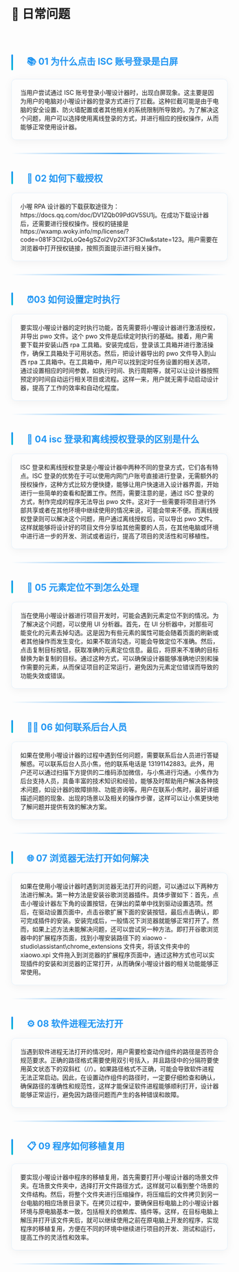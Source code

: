 # 🎉 日常问题

<img src="https://img.shields.io/github/forks/bytesfly/blog" data-origin="https://img.shields.io/github/forks/bytesfly/blog" alt="">
<img src="https://img.shields.io/github/license/bytesfly/blog" data-origin="https://img.shields.io/github/license/bytesfly/blog" alt="">

<style>
/* 三级标题样式 */
h3 {
    margin: 40px 0 20px;
    padding-left: 15px;
    font-size: 1.5em;
    position: relative;
    color: #2196F3;
    display: flex;
    align-items: center;
}

h3::before {
    content: "";
    position: absolute;
    left: 0;
    width: 4px;
    height: 100%;
    background: linear-gradient(180deg, #2196F3, #00BCD4);
    border-radius: 2px;
}

/* 动态分割线 */
.divider {
    height: 3px;
    background: linear-gradient(90deg, 
        rgba(33, 150, 243, 0) 0%,
        rgba(33, 150, 243, 0.8) 50%,
        rgba(33, 150, 243, 0) 100%);
    margin: 30px 0;
    position: relative;
    overflow: hidden;
}

.divider::after {
    content: "";
    position: absolute;
    top: 0;
    left: -100%;
    width: 100%;
    height: 100%;
    background: linear-gradient(90deg,
        rgba(255, 255, 255, 0) 0%,
        rgba(255, 255, 255, 0.4) 50%,
        rgba(255, 255, 255, 0) 100%);
    animation: shine 3s infinite;
}

@keyframes shine {
    to {
        left: 100%;
    }
}

/* 文档内容容器 */
.content-section {
    background: rgba(255, 255, 255, 0.05);
    border-radius: 10px;
    padding: 20px;
    margin: 20px 0;
    border: 1px solid rgba(33, 150, 243, 0.1);
    box-shadow: 0 4px 20px rgba(0, 0, 0, 0.05);
    transition: all 0.3s ease;
}

.content-section:hover {
    transform: translateY(-2px);
    box-shadow: 0 6px 25px rgba(33, 150, 243, 0.1);
}
</style>

### &emsp;📚 01 为什么点击 ISC 账号登录是白屏

<div class="content-section">
当用户尝试通过 ISC 账号登录小喔设计器时，出现白屏现象。这主要是因为用户的电脑对小喔设计器的登录方式进行了拦截。这种拦截可能是由于电脑的安全设置、防火墙配置或者其他相关的系统限制所导致的。为了解决这个问题，用户可以选择使用离线登录的方式，并进行相应的授权操作，从而能够正常使用设计器。
</div>

<div class="divider"></div>

### &emsp;🔔 02 如何下载授权

<div class="content-section">
小喔 RPA 设计器的下载获取途径为：https://docs.qq.com/doc/DV1ZQb09PdGV5SU1j。在成功下载设计器后，还需要进行授权操作。授权的链接是https://wxamp.woky.info/mp/license/?code=081F3Cll2pLoQe4gSZol2Vp2XT3F3Clw&state=123。用户需要在浏览器中打开授权链接，按照页面提示进行相关操作。
</div>
<div class="divider"></div>

### &emsp;⏰03 如何设置定时执行
<div class="content-section">
要实现小喔设计器的定时执行功能，首先需要将小喔设计器进行激活授权，并导出 pwo 文件。这个 pwo 文件是后续定时执行的基础。接着，用户需要下载并安装山西 rpa 工具箱。安装完成后，登录该工具箱并进行激活操作，确保工具箱处于可用状态。然后，把设计器导出的 pwo 文件导入到山西 rpa 工具箱中。在工具箱中，用户可以找到定时任务设置的相关选项，通过设置相应的时间参数，如执行时间、执行周期等，就可以让设计器按照预定的时间自动运行相关项目或流程。这样一来，用户就无需手动启动设计器，提高了工作的效率和自动化程度。
</div>
<div class="divider"></div>

### &emsp;🔑 04 isc 登录和离线授权登录的区别是什么
<div class="content-section">
ISC 登录和离线授权登录是小喔设计器中两种不同的登录方式，它们各有特点。ISC 登录的优势在于可以使用内网门户账号直接进行登录，无需额外的授权操作，这种方式比较方便快捷，能够让用户快速进入设计器界面，开始进行一些简单的查看和配置工作。然而，需要注意的是，通过 ISC 登录的方式，制作完成的程序无法导出 pwo 文件。这对于一些需要将项目进行外部共享或者在其他环境中继续使用的情况来说，可能会带来不便。而离线授权登录则可以解决这个问题，用户通过离线授权后，可以导出 pwo 文件。这样就能够将设计好的项目文件分享给其他需要的人员，在其他电脑或环境中进行进一步的开发、测试或者运行，提高了项目的灵活性和可移植性。
</div>
<div class="divider"></div>

### &emsp;🎯 05 元素定位不到怎么处理
<div class="content-section">
当在使用小喔设计器进行项目开发时，可能会遇到元素定位不到的情况。为了解决这个问题，可以使用 UI 分析器。首先，在 UI 分析器中，对那些可能变化的元素去掉勾选。这是因为有些元素的属性可能会随着页面的刷新或者其他操作而发生变化，如果不取消勾选，可能会导致定位不准确。然后，点击复制目标按钮，获取准确的元素定位信息。最后，将原来不准确的目标替换为新复制的目标。通过这种方式，可以确保设计器能够准确地识别和操作需要的元素，从而保证项目的正常运行，避免因为元素定位错误而导致的功能失效或错误。
</div>
<div class="divider"></div>

### &emsp;👨‍💻 06 如何联系后台人员
<div class="content-section">
如果在使用小喔设计器的过程中遇到任何问题，需要联系后台人员进行答疑解惑。可以联系后台人员小焦，他的联系电话是 13191142883。此外，用户还可以通过扫描下方提供的二维码添加微信，与小焦进行沟通。小焦作为后台支持人员，具备丰富的技术知识和经验，能够及时帮助用户解决各种技术问题，如设计器的故障排除、功能咨询等。用户在联系小焦时，最好详细描述问题的现象、出现的场景以及相关的操作步骤，这样可以让小焦更快地了解问题并提供有效的解决方案。
</div>
<div class="divider"></div>

### &emsp;🌐 07 浏览器无法打开如何解决
<div class="content-section">
如果在使用小喔设计器时遇到浏览器无法打开的问题，可以通过以下两种方法进行解决。第一种方法是安装谷歌浏览器插件。具体步骤如下：首先，点击小喔设计器左下角的设置按钮，在弹出的菜单中找到驱动设置选项。然后，在驱动设置页面中，点击谷歌扩展下面的安装按钮，最后点击确认，即可完成插件的安装。安装完成后，一般情况下浏览器就能够正常打开了。然而，如果上述方法未能解决问题，还可以尝试另一种方法。即打开谷歌浏览器中的扩展程序页面，找到小喔安装路径下的 xiaowo - studio\assistant\chrome_extensions 文件夹，将该文件夹中的 xiaowo.xpi 文件拖入到浏览器的扩展程序页面中，通过这种方式也可以实现插件的安装和浏览器的正常打开，从而确保小喔设计器的相关功能能够正常使用。
</div>
<div class="divider"></div>

### &emsp;⚙️ 08 软件进程无法打开
<div class="content-section">
当遇到软件进程无法打开的情况时，用户需要检查动作组件的路径是否符合规范要求。正确的路径格式需要使用双引号括入，并且路径中的分隔符要使用英文状态下的双斜杠（//）。如果路径格式不正确，可能会导致软件进程无法正常启动。因此，在设置动作组件的路径时，一定要仔细检查和确认，确保路径的准确性和规范性，这样才能保证软件进程能够顺利打开，设计器能够正常运行，避免因为路径问题而产生的各种错误和故障。
</div>
<div class="divider"></div>

### &emsp;📋 09 程序如何移植复用
<div class="content-section">
要实现小喔设计器中程序的移植复用，首先需要打开小喔设计器的场景文件夹。在场景文件夹中，选择打开文件路径方式，这样就可以看到整个场景的文件结构。然后，将整个文件夹进行压缩操作，将压缩后的文件拷贝到另一台电脑的相应场景目录下。在拷贝过程中，要确保目标电脑上的小喔设计器环境与原电脑基本一致，包括相关的依赖库、插件等。这样，在目标电脑上解压并打开该文件夹后，就可以继续使用之前在原电脑上开发的程序，实现程序的移植复用，方便在不同的环境中继续进行项目的开发、测试和运行，提高工作的灵活性和效率。
</div>
<div class="divider"></div>
